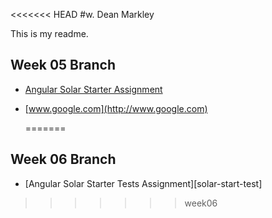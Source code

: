 <<<<<<< HEAD
#w. Dean Markley

This is my readme.

## Week 05 Branch

- [Angular Solar Starter Assignment][solar-start]
- [www.google.com](http://www.google.com)

  [solar-start]: http://www.ccalvert.net/books/CloudNotes/Assignments/AngularSolarStarter.html
=======
## Week 06 Branch

  - [Angular Solar Starter Tests Assignment][solar-start-test]
>>>>>>> week06

